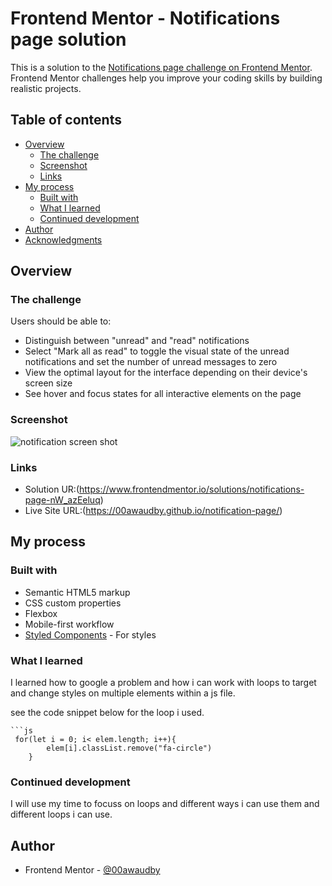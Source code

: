 # Frontend Mentor - Notifications page solution

This is a solution to the [Notifications page challenge on Frontend Mentor](https://www.frontendmentor.io/challenges/notifications-page-DqK5QAmKbC). Frontend Mentor challenges help you improve your coding skills by building realistic projects. 

## Table of contents

- [Overview](#overview)
  - [The challenge](#the-challenge)
  - [Screenshot](#screenshot)
  - [Links](#links)
- [My process](#my-process)
  - [Built with](#built-with)
  - [What I learned](#what-i-learned)
  - [Continued development](#continued-development)
- [Author](#author)
- [Acknowledgments](#acknowledgments)



## Overview

### The challenge

Users should be able to:

- Distinguish between "unread" and "read" notifications
- Select "Mark all as read" to toggle the visual state of the unread notifications and set the number of unread messages to zero
- View the optimal layout for the interface depending on their device's screen size
- See hover and focus states for all interactive elements on the page

### Screenshot

![notification screen shot](https://user-images.githubusercontent.com/84845712/214874667-590e9e81-de66-47ff-8a4d-56da4e959ae4.png)




### Links

- Solution UR:(https://www.frontendmentor.io/solutions/notifications-page-nW_azEeluq)
- Live Site URL:(https://00awaudby.github.io/notification-page/)

## My process

### Built with

- Semantic HTML5 markup
- CSS custom properties
- Flexbox
- Mobile-first workflow
- [Styled Components](https://styled-components.com/) - For styles



### What I learned

I learned how to google a problem and how i can work with loops to target and change styles on multiple elements within a js file.

see the code snippet below for the loop i used.


```
```js
 for(let i = 0; i< elem.length; i++){
        elem[i].classList.remove("fa-circle")
    }

```




### Continued development

I will use my time to focuss on loops and different ways i can use them and different loops i can use.


## Author


- Frontend Mentor - [@00awaudby](https://www.frontendmentor.io/profile/00awaudby)





